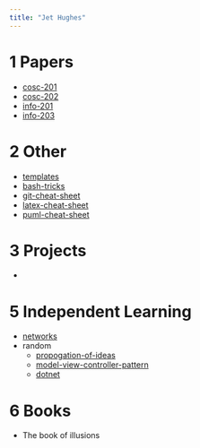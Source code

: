 ```yaml
---
title: "Jet Hughes"
---
```


# 1 Papers
- [cosc-201](notes/cosc-201.md)
- [cosc-202](notes/cosc-202.md)
- [info-201](notes/info-201.md)
- [info-203](notes/info-203.md)

# 2 Other
- [templates](notes/templates.md)
- [bash-tricks](cheatsheets/bash-tricks.md)
- [git-cheat-sheet](cheatsheets/git-cheat-sheet.md)
- [latex-cheat-sheet](cheatsheets/latex-cheat-sheet.md)
- [puml-cheat-sheet](cheatsheets/puml-cheat-sheet.md)

# 3 Projects
- 

# 5 Independent Learning
- [networks](notes/networks.md)
- random
	- [propogation-of-ideas](notes/propogation-of-ideas.md)
	- [model-view-controller-pattern](notes/model-view-controller-pattern.md)
	- [dotnet](notes/dotnet.md)

# 6 Books
- The book of illusions
